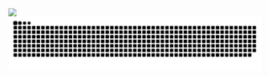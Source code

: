 <img align="center" src="https://komarev.com/ghpvc/?username=your-Hemu-unk&color=green" />
<br>
<img alt="snake eating my contributions" src="https://raw.githubusercontent.com/salesp07/salesp07/output/github-contribution-grid-snake.svg" />
<br/><br/><br/>
</div>
